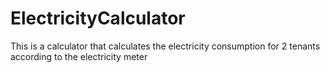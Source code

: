 # ElectricityCalculator

This is a calculator that calculates the electricity consumption for 2 tenants according to the electricity meter
